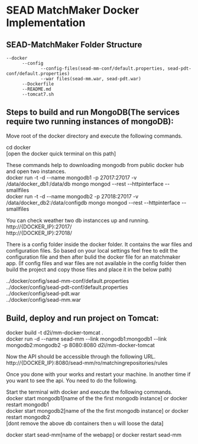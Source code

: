 SEAD MatchMaker Docker Implementation
=====================================

SEAD-MatchMaker Folder Structure
---------------------------------
	--docker
		  --config
				 --config-files(sead-mm-conf/default.properties, sead-pdt-conf/default.properties)
				 --war files(sead-mm.war, sead-pdt.war)
		  --Dockerfile
		  --README.md
		  --tomcat7.sh

Steps to build and run MongoDB(The services require two running instances of mongoDB):
-------------------------------

Move root of the docker directory and execute the following commands.

cd docker</br>
[open the docker quick terminal on this path]

These commands help to downloading mongodb from public docker hub and open two instances.</br>
docker run -t -d --name mongodb1 -p 27017:27017 -v /data/docker_db1:/data/db mongo mongod --rest --httpinterface --smallfiles</br>
docker run -t -d --name mongodb2 -p 27018:27017 -v /data/docker_db2:/data/configdb mongo mongod --rest --httpinterface --smallfiles

You can check weather two db instancces up and running.</br>
http://{DOCKER_IP}:27017/</br>
http://{DOCKER_IP}:27018/

There is a config folder inside the docker folder. It contains the war files and configuration files. So based on your local settings feel free to edit the configuration file and then after bulid the docker file for an matchmaker app. (If config files and war files are not available in the config folder then build the project and copy those files and place it in the below path)

../docker/config/sead-mm-conf/default.properties</br>
../docker/config/sead-pdt-conf/default.properties</br>
../docker/config/sead-pdt.war</br>
../docker/config/sead-mm.war</br>

Build, deploy and run project on Tomcat:
----------------------------------------

docker build -t d2i/mm-docker-tomcat .</br>
docker run -d --name sead-mm --link mongodb1:mongodb1 --link mongodb2:mongodb2 -p 8080:8080 d2i/mm-docker-tomcat

Now the API should be accessible through the following URL.</br>
http://{DOCKER_IP}:8080/sead-mm/ro/matchingrepositories/rules

Once you done with your works and restart your machine. In another time if you want to see the api. You need to do the following.

Start the terminal with docker and execute the following commands.</br>
docker start mongodb1[name of the the first mongodb instance] or docker restart mongodb1</br>
docker start mongodb2[name of the the first mongodb instance] or docker restart mongodb2</br>
[dont remove the above db containers then u will loose the data]</br>

docker start sead-mm[name of the webapp] or docker restart sead-mm
